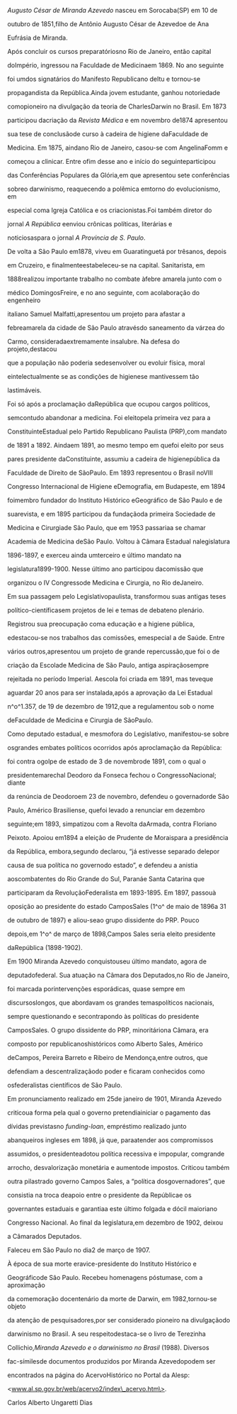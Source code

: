 

*Augusto César de Miranda Azevedo* nasceu em Sorocaba(SP) em 10 de

outubro de 1851,filho de Antônio Augusto César de Azevedoe de Ana

Eufrásia de Miranda.



Após concluir os cursos preparatóriosno Rio de Janeiro, então capital

doImpério, ingressou na Faculdade de Medicinaem 1869. No ano seguinte

foi umdos signatários do Manifesto Republicano deItu e tornou-se

propagandista da República.Ainda jovem estudante, ganhou notoriedade

comopioneiro na divulgação da teoria de CharlesDarwin no Brasil. Em 1873

participou dacriação da *Revista Médica* e em novembro de1874 apresentou

sua tese de conclusãode curso à cadeira de higiene daFaculdade de

Medicina. Em 1875, aindano Rio de Janeiro, casou-se com AngelinaFomm e

começou a clinicar. Entre ofim desse ano e início do seguinteparticipou

das Conferências Populares da Glória,em que apresentou sete conferências

sobreo darwinismo, reaquecendo a polêmica emtorno do evolucionismo, em

especial coma Igreja Católica e os criacionistas.Foi também diretor do

jornal *A República* eenviou crônicas políticas, literárias e

noticiosaspara o jornal *A Província de S. Paulo*.



De volta a São Paulo em1878, viveu em Guaratinguetá por trêsanos, depois

em Cruzeiro, e finalmenteestabeleceu-se na capital. Sanitarista, em

1888realizou importante trabalho no combate àfebre amarela junto com o

médico DomingosFreire, e no ano seguinte, com acolaboração do engenheiro

italiano Samuel Malfatti,apresentou um projeto para afastar a

febreamarela da cidade de São Paulo atravésdo saneamento da várzea do

Carmo, consideradaextremamente insalubre. Na defesa do projeto,destacou

que a população não poderia sedesenvolver ou evoluir física, moral

eintelectualmente se as condições de higienese mantivessem tão

lastimáveis.



Foi só após a proclamação daRepública que ocupou cargos políticos,

semcontudo abandonar a medicina. Foi eleitopela primeira vez para a

ConstituinteEstadual pelo Partido Republicano Paulista (PRP),com mandato

de 1891 a 1892. Aindaem 1891, ao mesmo tempo em quefoi eleito por seus

pares presidente daConstituinte, assumiu a cadeira de higienepública da

Faculdade de Direito de SãoPaulo. Em 1893 representou o Brasil noVIII

Congresso Internacional de Higiene eDemografia, em Budapeste, em 1894

foimembro fundador do Instituto Histórico eGeográfico de São Paulo e de

suarevista, e em 1895 participou da fundaçãoda primeira Sociedade de

Medicina e Cirurgiade São Paulo, que em 1953 passariaa se chamar

Academia de Medicina deSão Paulo. Voltou à Câmara Estadual nalegislatura

1896-1897, e exerceu ainda umterceiro e último mandato na

legislatura1899-1900. Nesse último ano participou dacomissão que

organizou o IV Congressode Medicina e Cirurgia, no Rio deJaneiro.



Em sua passagem pelo Legislativopaulista, transformou suas antigas teses

político-científicasem projetos de lei e temas de debateno plenário.

Registrou sua preocupação coma educação e a higiene pública,

edestacou-se nos trabalhos das comissões, emespecial a de Saúde. Entre

vários outros,apresentou um projeto de grande repercussão,que foi o de

criação da Escolade Medicina de São Paulo, antiga aspiraçãosempre

rejeitada no período Imperial. Aescola foi criada em 1891, mas teveque

aguardar 20 anos para ser instalada,após a aprovação da Lei Estadual

n^o^1.357, de 19 de dezembro de 1912,que a regulamentou sob o nome

deFaculdade de Medicina e Cirurgia de SãoPaulo.



Como deputado estadual, e mesmofora do Legislativo, manifestou-se sobre

osgrandes embates políticos ocorridos após aproclamação da República:

foi contra ogolpe de estado de 3 de novembrode 1891, com o qual o

presidentemarechal Deodoro da Fonseca fechou o CongressoNacional; diante

da renúncia de Deodoroem 23 de novembro, defendeu o governadorde São

Paulo, Américo Brasiliense, quefoi levado a renunciar em dezembro

seguinte;em 1893, simpatizou com a Revolta daArmada, contra Floriano

Peixoto. Apoiou em1894 a eleição de Prudente de Moraispara a presidência

da República, embora,segundo declarou, “já estivesse separado delepor

causa de sua política no governodo estado”, e defendeu a anistia

aoscombatentes do Rio Grande do Sul, Paranáe Santa Catarina que

participaram da RevoluçãoFederalista em 1893-1895. Em 1897, passouà

oposição ao presidente do estado CamposSales (1^o^ de maio de 1896a 31

de outubro de 1897) e aliou-seao grupo dissidente do PRP. Pouco

depois,em 1^o^ de março de 1898,Campos Sales seria eleito presidente

daRepública (1898-1902).



Em 1900 Miranda Azevedo conquistouseu último mandato, agora de

deputadofederal. Sua atuação na Câmara dos Deputados,no Rio de Janeiro,

foi marcada porintervenções esporádicas, quase sempre em

discursoslongos, que abordavam os grandes temaspolíticos nacionais,

sempre questionando e secontrapondo às políticas do presidente

CamposSales. O grupo dissidente do PRP, minoritáriona Câmara, era

composto por republicanoshistóricos como Alberto Sales, Américo

deCampos, Pereira Barreto e Ribeiro de Mendonça,entre outros, que

defendiam a descentralizaçãodo poder e ficaram conhecidos como

osfederalistas científicos de São Paulo.



Em pronunciamento realizado em 25de janeiro de 1901, Miranda Azevedo

criticoua forma pela qual o governo pretendiainiciar o pagamento das

dívidas previstasno *funding-loan*, empréstimo realizado junto

abanqueiros ingleses em 1898, já que, paraatender aos compromissos

assumidos, o presidenteadotou política recessiva e impopular, comgrande

arrocho, desvalorização monetária e aumentode impostos. Criticou também

outra pilastrado governo Campos Sales, a “política dosgovernadores”, que

consistia na troca deapoio entre o presidente da Repúblicae os

governantes estaduais e garantiaa este último folgada e dócil maioriano

Congresso Nacional. Ao final da legislatura,em dezembro de 1902, deixou

a Câmarados Deputados.



Faleceu em São Paulo no dia2 de março de 1907.



À época de sua morte eravice-presidente do Instituto Histórico e

Geográficode São Paulo. Recebeu homenagens póstumase, com a aproximação

da comemoração docentenário da morte de Darwin, em 1982,tornou-se objeto

da atenção de pesquisadores,por ser considerado pioneiro na divulgaçãodo

darwinismo no Brasil. A seu respeitodestaca-se o livro de Terezinha

Collichio,*Miranda Azevedo e o darwinismo no Brasil* (1988). Diversos

fac-símilesde documentos produzidos por Miranda Azevedopodem ser

encontrados na página do AcervoHistórico no Portal da Alesp:

\<www.al.sp.gov.br/web/acervo2/index\_acervo.htm\>.



Carlos Alberto Ungaretti Dias




